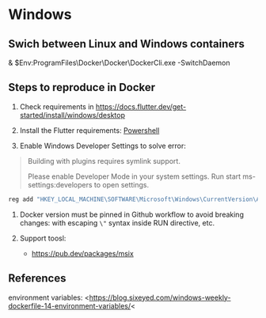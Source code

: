 # Windows

## Swich between Linux and Windows containers

& $Env:ProgramFiles\Docker\Docker\DockerCli.exe -SwitchDaemon

## Steps to reproduce in Docker

1. Check requirements in <https://docs.flutter.dev/get-started/install/windows/desktop>

1. Install the Flutter requirements: [Powershell](https://learn.microsoft.com/en-us/powershell/scripting/install/installing-powershell-on-windows?view=powershell-7.4#installing-the-zip-package)

1. Enable Windows Developer Settings to solve error:

>Building with plugins requires symlink support.
>
>Please enable Developer Mode in your system settings. Run
> start ms-settings:developers
>to open settings.

```powershell
reg add "HKEY_LOCAL_MACHINE\SOFTWARE\Microsoft\Windows\CurrentVersion\AppModelUnlock" /t REG_DWORD /f /v "AllowDevelopmentWithoutDevLicense" /d "1"
```

1. Docker version must be pinned in Github workflow to avoid breaking changes: with escaping `\"` syntax inside RUN directive, etc.

1. Support toosl:

    - <https://pub.dev/packages/msix>

## References

environment variables: <https://blog.sixeyed.com/windows-weekly-dockerfile-14-environment-variables/<